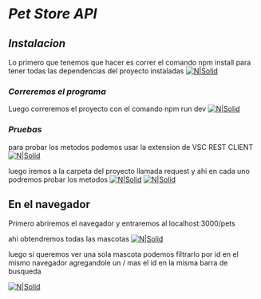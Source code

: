 # _Pet Store API_

## _Instalacion_
Lo primero que tenemos que hacer es correr el comando npm install para tener todas las dependencias del proyecto instaladas
[![N|Solid](https://i.imgur.com/CxgmvFp.png)](https://i.imgur.com/gDw7C2p.png)

### _Correremos el programa_
Luego correremos el proyecto con el comando npm run dev
[![N|Solid](https://i.imgur.com/maBItPq.png)](https://i.imgur.com/gDw7C2p.png)
### _Pruebas_
para probar los metodos podemos usar la extension de VSC REST CLIENT
[![N|Solid](https://i.imgur.com/OnMSZhA.png)](https://i.imgur.com/gDw7C2p.png)

luego iremos a la carpeta del proyecto llamada request y ahi en cada uno podremos probar los metodos 
[![N|Solid](https://i.imgur.com/EAEEvGl.png)](https://i.imgur.com/gDw7C2p.png)
[![N|Solid](https://i.imgur.com/EAEEvGl.png)](https://i.imgur.com/gDw7C2p.png)



## En el navegador
 
 Primero abriremos el navegador y entraremos al localhost:3000/pets
 
 ahi obtendremos todas las mascotas
 [![N|Solid](https://i.imgur.com/PjJuOE6.png)](https://i.imgur.com/gDw7C2p.png)
 
 luego si queremos ver una sola mascota podemos filtrarlo por id en el mismo navegador agregandole un / mas el id en la misma barra de busqueda

  [![N|Solid]( https://i.imgur.com/WZGYUNN.png)](https://i.imgur.com/gDw7C2p.png)